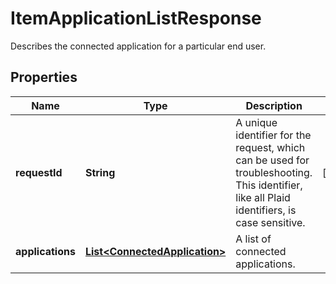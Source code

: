 

# ItemApplicationListResponse

Describes the connected application for a particular end user.

## Properties

| Name | Type | Description | Notes |
|------------ | ------------- | ------------- | -------------|
|**requestId** | **String** | A unique identifier for the request, which can be used for troubleshooting. This identifier, like all Plaid identifiers, is case sensitive. |  [optional] |
|**applications** | [**List&lt;ConnectedApplication&gt;**](ConnectedApplication.md) | A list of connected applications. |  |



